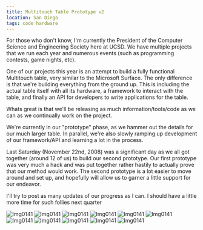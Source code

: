 ```yaml
---
title: Multitouch Table Prototype v2
location: San Diego
tags: code hardware
---
```


For those who don't know, I'm currently the President of the Computer Science and Engineering Society here at UCSD. We have multiple projects that we run each year and numerous events (such as programming contests, game nights, etc).

One of our projects this year is an attempt to build a fully functional Multitouch table, very similar to the Microsoft Surface. The only difference is that we're building everything from the ground up. This is including the actual table itself with all its hardware, a framework to interact with the table, and finally an API for developers to write applications for the table.

Whats great is that we'll be releasing as much information/tools/code as we can as we continually work on the project.

We're currently in our "prototype" phase, as we hammer out the details for our much larger table. In parallel, we're also slowly ramping up development of our framework/API and learning a lot in the process.

Last Saturday (November 22nd, 2008) was a significant day as we all got together (around 12 of us) to build our second prototype. Our first prototype was very much a hack and was put together rather hastily to actually prove that our method would work. The second prototype is a lot easier to move around and set up, and hopefully will allow us to garner a little support for our endeavor.

I'll try to post as many updates of our progress as I can. I should have a little more time for such follies next quarter

![Img0141](/static/img/MTPv2/242879-0-IMG_0142.jpg.scaled.500.jpg)
![Img0141](/static/img/MTPv2/242879-0-IMG_0151.jpg.scaled.500.jpg)
![Img0141](/static/img/MTPv2/242879-0-IMG_0150.jpg.scaled.500.jpg)
![Img0141](/static/img/MTPv2/242879-0-IMG_0149.jpg.scaled.500.jpg)
![Img0141](/static/img/MTPv2/242879-0-IMG_0148.jpg.scaled.500.jpg)
![Img0141](/static/img/MTPv2/242879-0-IMG_0147.jpg.scaled.500.jpg)
![Img0141](/static/img/MTPv2/242879-0-IMG_0146.jpg.scaled.500.jpg)
![Img0141](/static/img/MTPv2/242879-0-IMG_0145.jpg.scaled.500.jpg)
![Img0141](/static/img/MTPv2/242879-0-IMG_0144.jpg.scaled.500.jpg)
![Img0141](/static/img/MTPv2/242879-0-IMG_0143.jpg.scaled.500.jpg)
![Img0141](/static/img/MTPv2/242879-0-IMG_0152.jpg.scaled.500.jpg)